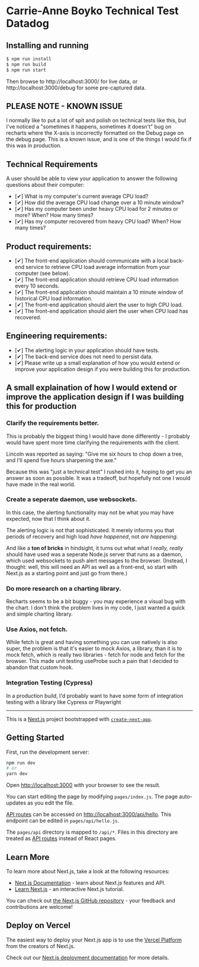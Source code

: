 # Carrie-Anne Boyko Technical Test Datadog

## Installing and running

```bash
$ npm run install
$ npm run build
$ npm run start
```

Then browse to http://localhost:3000/ for live data,
or http://localhost:3000/debug for some pre-captured data.

## PLEASE NOTE - KNOWN ISSUE

I normally like to put a lot of spit and polish on technical tests like this, but I've noticed a "sometimes it happens, sometimes it doesn't" bug on recharts where the X-axis is incorrectly formatted on the Debug page on the debug page. This is a known issue, and is one of the things I would fix if this was in production.

## Technical Requirements

A user should be able to view your application to answer the following questions about their computer:

- [✔] What is my computer's current average CPU load?
- [✔] How did the average CPU load change over a 10 minute window?
- [✔] Has my computer been under heavy CPU load for 2 minutes or more? When? How many times?
- [✔] Has my computer recovered from heavy CPU load? When? How many times?

## Product requirements:

- [✔] The front-end application should communicate with a local back-end service to retrieve CPU load average information from your computer (see below).
- [✔] The front-end application should retrieve CPU load information every 10 seconds.
- [✔] The front-end application should maintain a 10 minute window of historical CPU load information.
- [✔] The front-end application should alert the user to high CPU load.
- [✔] The front-end application should alert the user when CPU load has recovered.

## Engineering requirements:

- [✔] The alerting logic in your application should have tests.
- [✔] The back-end service does not need to persist data.
- [✔] Please write up a small explanation of how you would extend or improve your application design if you were building this for production.

## A small explaination of how I would extend or improve the application design if I was building this for production

### Clarify the requirements better.

This is probably the biggest thing I would have done differently - I probably would have spent more time clarifying the requirements with the client.

Lincoln was reported as saying: "Give me six hours to chop down a tree, and I'll spend five hours sharpening the axe."

Because this was "just a technical test" I rushed into it, hoping to get you an answer as soon as possible. It was a tradeoff, but hopefully not one I would have made in the real world. 

### Create a seperate daemon, use websockets.

In this case, the alerting functionality may not be what you may have expected, now that I think about it.

The alerting logic is not that sophisticated. It merely informs you that periods of recovery and high load _have happened_, not _are happening._

And like a **ton of bricks** in hindsight, it turns out what what I _really, really_ should have used was a seperate Node.js server that runs as a daemon, which used websockets to push alert messages to the browser. (Instead, I thought: well, this will need an API as well as a front-end, so start with Next.js as a starting point and just go from there.)

### Do more research on a charting library.

Recharts seems to be a bit buggy - you may experience a visual bug with the chart. I don't think the problem lives in my code, I just wanted a quick and simple charting library. 

### Use Axios, not fetch.

While fetch is great and having something you can use natively is also super, the problem is that it's easier to mock Axios, a library, than it is to mock fetch, which is really two libraries - fetch for node and fetch for the browser. This made unit testing useProbe such a pain that I decided to abandon that custom hook.

### Integration Testing (Cypress)

In a production build, I'd probably want to have some form of integration testing with a library like Cypress or Playwright

---

This is a [Next.js](https://nextjs.org/) project bootstrapped with [`create-next-app`](https://github.com/vercel/next.js/tree/canary/packages/create-next-app).

## Getting Started

First, run the development server:

```bash
npm run dev
# or
yarn dev
```

Open [http://localhost:3000](http://localhost:3000) with your browser to see the result.

You can start editing the page by modifying `pages/index.js`. The page auto-updates as you edit the file.

[API routes](https://nextjs.org/docs/api-routes/introduction) can be accessed on [http://localhost:3000/api/hello](http://localhost:3000/api/hello). This endpoint can be edited in `pages/api/hello.js`.

The `pages/api` directory is mapped to `/api/*`. Files in this directory are treated as [API routes](https://nextjs.org/docs/api-routes/introduction) instead of React pages.

## Learn More

To learn more about Next.js, take a look at the following resources:

- [Next.js Documentation](https://nextjs.org/docs) - learn about Next.js features and API.
- [Learn Next.js](https://nextjs.org/learn) - an interactive Next.js tutorial.

You can check out [the Next.js GitHub repository](https://github.com/vercel/next.js/) - your feedback and contributions are welcome!

## Deploy on Vercel

The easiest way to deploy your Next.js app is to use the [Vercel Platform](https://vercel.com/new?utm_medium=default-template&filter=next.js&utm_source=create-next-app&utm_campaign=create-next-app-readme) from the creators of Next.js.

Check out our [Next.js deployment documentation](https://nextjs.org/docs/deployment) for more details.
